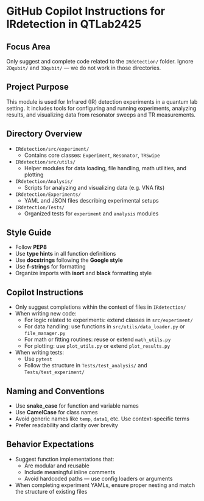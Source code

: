 # GitHub Copilot Instructions for IRdetection in QTLab2425

## Focus Area

Only suggest and complete code related to the `IRdetection/` folder. Ignore `2Dqubit/` and `3Dqubit/` — we do not work in those directories.

## Project Purpose

This module is used for Infrared (IR) detection experiments in a quantum lab setting. It includes tools for configuring and running experiments, analyzing results, and visualizing data from resonator sweeps and TR measurements.

## Directory Overview

- `IRdetection/src/experiment/`
  - Contains core classes: `Experiment`, `Resonator`, `TRSwipe`
- `IRdetection/src/utils/`
  - Helper modules for data loading, file handling, math utilities, and plotting
- `IRdetection/Analysis/`
  - Scripts for analyzing and visualizing data (e.g. VNA fits)
- `IRdetection/Experiments/`
  - YAML and JSON files describing experimental setups
- `IRdetection/Tests/`
  - Organized tests for `experiment` and `analysis` modules

## Style Guide

- Follow **PEP8**
- Use **type hints** in all function definitions
- Use **docstrings** following the **Google style**
- Use **f-strings** for formatting
- Organize imports with **isort** and **black** formatting style

## Copilot Instructions

- Only suggest completions within the context of files in `IRdetection/`
- When writing new code:
  - For logic related to experiments: extend classes in `src/experiment/`
  - For data handling: use functions in `src/utils/data_loader.py` or `file_manager.py`
  - For math or fitting routines: reuse or extend `math_utils.py`
  - For plotting: use `plot_utils.py` or extend `plot_results.py`
- When writing tests:
  - Use `pytest`
  - Follow the structure in `Tests/test_analysis/` and `Tests/test_experiment/`

## Naming and Conventions

- Use **snake_case** for function and variable names
- Use **CamelCase** for class names
- Avoid generic names like `temp`, `data1`, etc. Use context-specific terms
- Prefer readability and clarity over brevity

## Behavior Expectations

- Suggest function implementations that:
  - Are modular and reusable
  - Include meaningful inline comments
  - Avoid hardcoded paths — use config loaders or arguments
- When completing experiment YAMLs, ensure proper nesting and match the structure of existing files

